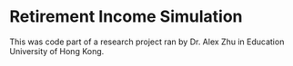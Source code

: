 # Retirement Income Simulation

This was code part of a research project ran by Dr. Alex Zhu in Education University of Hong Kong.
